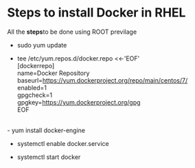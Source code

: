 # Steps to install Docker in RHEL

All the <b>steps</b>to be done using ROOT previlage <br/>


- sudo yum update <br/>

- tee /etc/yum.repos.d/docker.repo <<-'EOF' <br/>
    [dockerrepo] <br/>
    name=Docker Repository <br/>
    baseurl=https://yum.dockerproject.org/repo/main/centos/7/ <br/>
    enabled=1 <br/>
    gpgcheck=1 <br/>
    gpgkey=https://yum.dockerproject.org/gpg <br/>
    EOF <br/>

<br />
- yum install docker-engine <br />


- systemctl enable docker.service <br />


- systemctl start docker <br />







